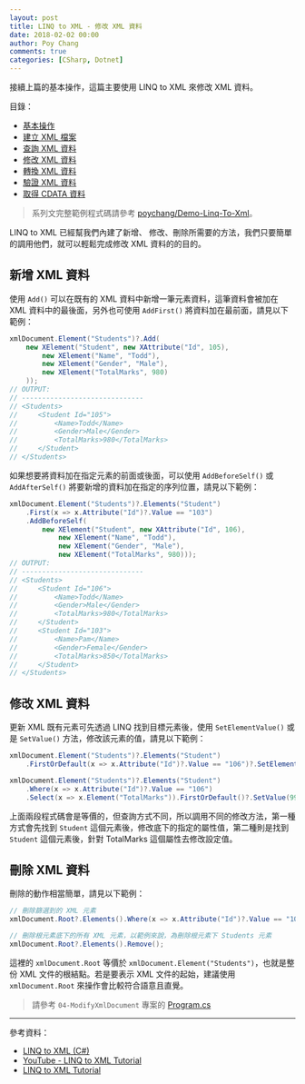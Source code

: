 ```yaml
---
layout: post
title: LINQ to XML - 修改 XML 資料
date: 2018-02-02 00:00
author: Poy Chang
comments: true
categories: [CSharp, Dotnet]
---
```

接續上篇的基本操作，這篇主要使用 LINQ to XML 來修改 XML 資料。

目錄：

* [基本操作](https://poychang.github.io/linq-to-xml-basic-usage/)
* [建立 XML 檔案](https://poychang.github.io/linq-to-xml-create-xml-file)
* [查詢 XML 資料](https://poychang.github.io/linq-to-xml-query-xml/)
* [修改 XML 資料](https://poychang.github.io/linq-to-xml-edit-xml)
* [轉換 XML 資料](https://poychang.github.io/linq-to-xml-transfom-xml)
* [驗證 XML 資料](https://poychang.github.io/linq-to-xml-validate-xml)
* [取得 CDATA 資料](https://poychang.github.io/2018-02-05-linq-to-xml-extract-data-from-cdata)

>系列文完整範例程式碼請參考 [poychang/Demo-Linq-To-Xml](https://github.com/poychang/Demo-Linq-To-Xml)。

LINQ to XML 已經幫我們內建了新增、 修改、刪除所需要的方法，我們只要簡單的調用他們，就可以輕鬆完成修改 XML 資料的的目的。

## 新增 XML 資料

使用 `Add()` 可以在既有的 XML 資料中新增一筆元素資料，這筆資料會被加在 XML 資料中的最後面，另外也可使用 `AddFirst()` 將資料加在最前面，請見以下範例：

```csharp
xmlDocument.Element("Students")?.Add(
    new XElement("Student", new XAttribute("Id", 105),
        new XElement("Name", "Todd"),
        new XElement("Gender", "Male"),
        new XElement("TotalMarks", 980)
    ));
// OUTPUT:
// ------------------------------
// <Students>
//     <Student Id="105">
//         <Name>Todd</Name>
//         <Gender>Male</Gender>
//         <TotalMarks>980</TotalMarks>
//     </Student>
// </Students>
```

如果想要將資料加在指定元素的前面或後面，可以使用 `AddBeforeSelf()` 或 `AddAfterSelf()` 將要新增的資料加在指定的序列位置，請見以下範例：

```csharp
xmlDocument.Element("Students")?.Elements("Student")
    .First(x => x.Attribute("Id")?.Value == "103")
    .AddBeforeSelf(
        new XElement("Student", new XAttribute("Id", 106),
            new XElement("Name", "Todd"),
            new XElement("Gender", "Male"),
            new XElement("TotalMarks", 980)));
// OUTPUT:
// ------------------------------
// <Students>
//     <Student Id="106">
//         <Name>Todd</Name>
//         <Gender>Male</Gender>
//         <TotalMarks>980</TotalMarks>
//     </Student>
//     <Student Id="103">
//         <Name>Pam</Name>
//         <Gender>Female</Gender>
//         <TotalMarks>850</TotalMarks>
//     </Student>
// </Students>
```

## 修改 XML 資料

更新 XML 既有元素可先透過 LINQ 找到目標元素後，使用 `SetElementValue()` 或是 `SetValue()` 方法，修改該元素的值，請見以下範例：

```csharp
xmlDocument.Element("Students")?.Elements("Student")
    .FirstOrDefault(x => x.Attribute("Id")?.Value == "106")?.SetElementValue("TotalMarks", 999);
```

```csharp
xmlDocument.Element("Students")?.Elements("Student")
	.Where(x => x.Attribute("Id")?.Value == "106")
    .Select(x => x.Element("TotalMarks")).FirstOrDefault()?.SetValue(999);
```

上面兩段程式碼會是等價的，但查詢方式不同，所以調用不同的修改方法，第一種方式會先找到 `Student` 這個元素後，修改底下的指定的屬性值，第二種則是找到 `Student` 這個元素後，針對 TotalMarks 這個屬性去修改設定值。

## 刪除 XML 資料

刪除的動作相當簡單，請見以下範例：

```csharp
// 刪除篩選到的 XML 元素
xmlDocument.Root?.Elements().Where(x => x.Attribute("Id")?.Value == "106").Remove();

// 刪除根元素底下的所有 XML 元素，以範例來說，為刪除根元素下 Students 元素
xmlDocument.Root?.Elements().Remove();
```

這裡的 `xmlDocument.Root` 等價於 `xmlDocument.Element("Students")`，也就是整份 XML 文件的根結點。若是要表示 XML 文件的起始，建議使用 `xmlDocument.Root` 來操作會比較符合語意且直覺。

>請參考 `04-ModifyXmlDocument` 專案的 [Program.cs](https://github.com/poychang/Demo-Linq-To-Xml/blob/master/04-ModifyXmlDocument/Program.cs)

----------

參考資料：

* [LINQ to XML (C#)](https://docs.microsoft.com/zh-tw/dotnet/csharp/programming-guide/concepts/linq/linq-to-xml)
* [YouTube - LINQ to XML Tutorial](https://www.youtube.com/playlist?list=PL6n9fhu94yhX-U0Ruy_4eIG8umikVmBrk)
* [LINQ to XML Tutorial](http://csharp-video-tutorials.blogspot.tw/2014/08/linq-to-xml-tutorial.html)
